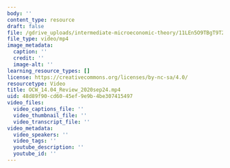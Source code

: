 ```yaml
---
body: ''
content_type: resource
draft: false
file: /gdrive_uploads/intermediate-microeconomic-theory/11LEn5O9TBgT9T2h2vjiQLKaRYVxGHNWP/ocw_1404_review_2020sep24.mp4
file_type: video/mp4
image_metadata:
  caption: ''
  credit: ''
  image-alt: ''
learning_resource_types: []
license: https://creativecommons.org/licenses/by-nc-sa/4.0/
resourcetype: Video
title: OCW_14.04_Review_2020sep24.mp4
uid: 48d89f90-cd60-45ef-9e9b-4be307415497
video_files:
  video_captions_file: ''
  video_thumbnail_file: ''
  video_transcript_file: ''
video_metadata:
  video_speakers: ''
  video_tags: ''
  youtube_description: ''
  youtube_id: ''
---
```

